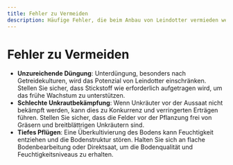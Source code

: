 ```yaml
---
title: Fehler zu Vermeiden
description: Häufige Fehler, die beim Anbau von Leindotter vermieden werden sollten
---
```

# Fehler zu Vermeiden

- **Unzureichende Düngung**: Unterdüngung, besonders nach Getreidekulturen, wird das Potenzial von Leindotter einschränken. Stellen Sie sicher, dass Stickstoff wie erforderlich aufgetragen wird, um das frühe Wachstum zu unterstützen.
- **Schlechte Unkrautbekämpfung**: Wenn Unkräuter vor der Aussaat nicht bekämpft werden, kann dies zu Konkurrenz und verringerten Erträgen führen. Stellen Sie sicher, dass die Felder vor der Pflanzung frei von Gräsern und breitblättrigen Unkräutern sind.
- **Tiefes Pflügen**: Eine Überkultivierung des Bodens kann Feuchtigkeit entziehen und die Bodenstruktur stören. Halten Sie sich an flache Bodenbearbeitung oder Direktsaat, um die Bodenqualität und Feuchtigkeitsniveaus zu erhalten.